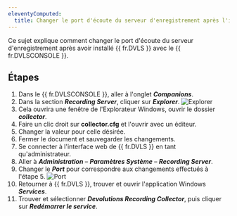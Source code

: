 ```yaml
---
eleventyComputed:
  title: Changer le port d'écoute du serveur d'enregistrement après l'installation
---
```

Ce sujet explique comment changer le port d'écoute du serveur d'enregistrement après avoir installé {{ fr.DVLS }} avec le {{ fr.DVLSCONSOLE }}.

## Étapes
1. Dans le {{ fr.DVLSCONSOLE }}, aller à l'onglet ***Companions***.
1. Dans la section ***Recording Server***, cliquer sur ***Explorer***.
![Explorer](https://cdnweb.devolutions.net/docs/docs_en_kb_KB0062.png)
1. Cela ouvrira une fenêtre de l'Explorateur Windows, ouvrir le dossier ***collector***.
1. Faire un clic droit sur **collector.cfg** et l'ouvrir avec un éditeur.
1. Changer la valeur ***<Port></Port>*** pour celle désirée.
1. Fermer le document et sauvegarder les changements.
1. Se connecter à l'interface web de {{ fr.DVLS }} en tant qu'administrateur.
1. Aller à ***Administration*** – ***Paramètres Système*** – ***Recording Server***.
1. Changer le ***Port*** pour correspondre aux changements effectués à l'étape 5.
![Port](https://cdnweb.devolutions.net/docs/docs_en_kb_KB0063.png)
1. Retourner à {{ fr.DVLS }}, trouver et ouvrir l'application Windows ***Services***.
1. Trouver et sélectionner ***Devolutions Recording Collector***, puis cliquer sur ***Redémarrer le service***.

